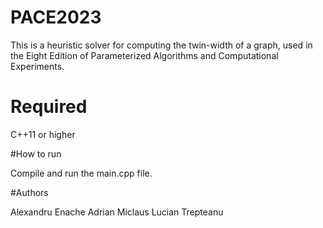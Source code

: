 # PACE2023

This is a heuristic solver for computing the twin-width of a graph, used in the Eight Edition of Parameterized Algorithms and Computational Experiments.

# Required

C++11 or higher

#How to run

Compile and run the main.cpp file.

#Authors

Alexandru Enache
Adrian Miclaus
Lucian Trepteanu
